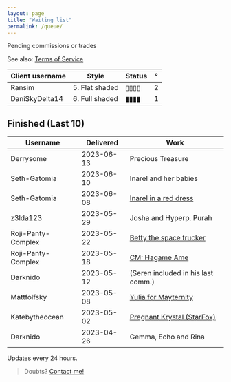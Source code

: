 ```yaml
---
layout: page
title: "Waiting list"
permalink: /queue/
---
```

<!--▮▮▮▮▯▯▯▯-->


Pending commissions or trades

See also: [Terms  of Service](/tos)  

| **Client username** | **Style** | **Status** | ° |
| --- | --- | --- | --- |
| Ransim | 5. Flat shaded | ▯▯▯▯ | 2 |
| DaniSkyDelta14 | 6. Full shaded | ▮▮▮▮ | 1 |

## Finished (Last 10)

| **Username** | **Delivered** | **Work** |
| --- | --- | --- |
| Derrysome | 2023-06-13 | Precious Treasure |
| Seth-Gatomia | 2023-06-10 | Inarel and her babies |
| Seth-Gatomia | 2023-06-08 | [Inarel in a red dress](https://twitter.com/TeiJuanArt/status/1667173182485286914) |
| z3lda123 | 2023-05-29 | Josha and Hyperp. Purah |
| Roji-Panty-Complex | 2023-05-22 | [Betty the space trucker](https://www.furaffinity.net/view/52257931/) |
| Roji-Panty-Complex | 2023-05-18 | [CM: Hagame Ame](https://www.furaffinity.net/view/52199202/) |
| Darknido | 2023-05-12 | \(Seren included in his last comm.\) |
| Mattfolfsky | 2023-05-08 | [Yulia for Mayternity](https://www.furaffinity.net/view/52081702/) |
| Katebytheocean | 2023-05-02 | [Pregnant Krystal \(StarFox\)](https://twitter.com/AKate155/status/1653542378043523072) |
| Darknido | 2023-04-26 | Gemma, Echo and Rina |

Updates every 24 hours.  
> Doubts? [Contact me!](/contact)
